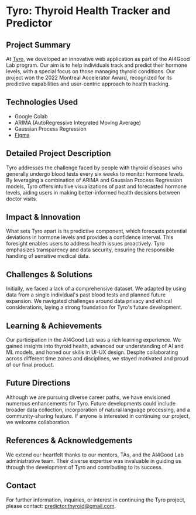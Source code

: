 # Tyro: Thyroid Health Tracker and Predictor

## Project Summary

At [Tyro](https://www.ai4goodlab.com/news/project-reports/2022/10/13/tyro-2022-montreal-accelerator-award-winner), we developed an innovative web application as part of the AI4Good Lab program. Our aim is to help individuals track and predict their hormone levels, with a special focus on those managing thyroid conditions. Our project won the 2022 Montreal Accelerator Award, recognized for its predictive capabilities and user-centric approach to health tracking.

## Technologies Used

- Google Colab
- ARIMA (AutoRegressive Integrated Moving Average)
- Gaussian Process Regression
- [Figma](https://figmashort.link/yfEYBX)

## Detailed Project Description

Tyro addresses the challenge faced by people with thyroid diseases who generally undergo blood tests every six weeks to monitor hormone levels. By leveraging a combination of ARIMA and Gaussian Process Regression models, Tyro offers intuitive visualizations of past and forecasted hormone levels, aiding users in making better-informed health decisions between doctor visits.

## Impact & Innovation

What sets Tyro apart is its predictive component, which forecasts potential deviations in hormone levels and provides a confidence interval. This foresight enables users to address health issues proactively. Tyro emphasizes transparency and data security, ensuring the responsible handling of sensitive medical data.

## Challenges & Solutions

Initially, we faced a lack of a comprehensive dataset. We adapted by using data from a single individual's past blood tests and planned future expansion. We navigated challenges around data privacy and ethical considerations, laying a strong foundation for Tyro's future development.

## Learning & Achievements

Our participation in the AI4Good Lab was a rich learning experience. We gained insights into thyroid health, advanced our understanding of AI and ML models, and honed our skills in UI-UX design. Despite collaborating across different time zones and disciplines, we stayed motivated and proud of our final product.

## Future Directions

Although we are pursuing diverse career paths, we have envisioned numerous enhancements for Tyro. Future developments could include broader data collection, incorporation of natural language processing, and a community-sharing feature. If anyone is interested in continuing our project, we welcome collaboration.

## References & Acknowledgements

We extend our heartfelt thanks to our mentors, TAs, and the AI4Good Lab administrative team. Their diverse expertise was invaluable in guiding us through the development of Tyro and contributing to its success.

## Contact

For further information, inquiries, or interest in continuing the Tyro project, please contact: [predictor.thyroid@gmail.com](mailto:predictor.thyroid@gmail.com).
